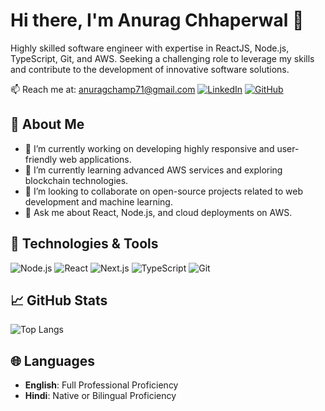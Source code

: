 # Hi there, I'm Anurag Chhaperwal 👋

Highly skilled software engineer with expertise in ReactJS, Node.js, TypeScript, Git, and AWS. Seeking a challenging role to leverage my skills and contribute to the development of innovative software solutions.

📫 Reach me at: anuragchamp71@gmail.com
[![LinkedIn](https://img.shields.io/badge/-LinkedIn-blue?style=flat&logo=Linkedin&logoColor=white)](https://www.linkedin.com/in/anurag-chhaperwal-8b551b229/) [![GitHub](https://img.shields.io/badge/-GitHub-black?style=flat&logo=github&logoColor=white)](https://github.com/anuragchamp)

## 🚀 About Me

- 🔭 I’m currently working on developing highly responsive and user-friendly web applications.
- 🌱 I’m currently learning advanced AWS services and exploring blockchain technologies.
- 👯 I’m looking to collaborate on open-source projects related to web development and machine learning.
- 💬 Ask me about React, Node.js, and cloud deployments on AWS.

## 🔧 Technologies & Tools

![Node.js](https://img.shields.io/badge/-Node.js-black?style=flat&logo=node.js&logoColor=green)
![React](https://img.shields.io/badge/-React-black?style=flat&logo=react&logoColor=61DAFB)
![Next.js](https://img.shields.io/badge/-Next.js-black?style=flat&logo=next.js&logoColor=white)
![TypeScript](https://img.shields.io/badge/-TypeScript-black?style=flat&logo=typescript&logoColor=007ACC)
![Git](https://img.shields.io/badge/-Git-black?style=flat&logo=git&logoColor=F05032)


## 📈 GitHub Stats

![Top Langs](https://github-readme-stats.vercel.app/api/top-langs/?username=anuragchamp&layout=compact&theme=radical)

## 🌐 Languages

- **English**: Full Professional Proficiency
- **Hindi**: Native or Bilingual Proficiency
